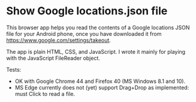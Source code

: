 # Show Google locations.json file

This browser app helps you read the contents of a Google locations JSON file for your Android phone,
once you have downloaded it from https://www.google.com/settings/takeout.

The app is plain HTML, CSS, and JavaScript.  I wrote it mainly for playing with the JavaScript FileReader object.

Tests:
- OK with Google Chrome 44 and Firefox 40 (MS Windows 8.1 and 10).
- MS Edge currently does not (yet) support Drag+Drop as implemented: must Click to read a file.
